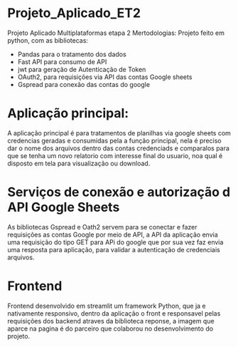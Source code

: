 # Projeto_Aplicado_ET2
Projeto Aplicado Multiplataformas etapa 2
Mertodologias:
Projeto feito em python, com as bibliotecas:
- Pandas para o tratamento dos dados
- Fast API para consumo de API
- jwt para geração de Autenticação de Token
- OAuth2, para requisições via API das contas Google sheets
- Gspread para conexão das contas do google

# Aplicação principal:
A aplicação principal é para tratamentos de planilhas via google sheets com credencias geradas e consumidas pela a função principal, nela é preciso dar o nome dos arquivos dentro das contas credenciads e comparalos para que se tenha um novo relatorio com interesse final do usuario, noa qual é disposto em tela para visualização ou download.

# Serviços de conexão e autorização d API Google Sheets
As bibliotecas Gspread e Oath2 servem para se conectar e fazer requisições as contas Google por meio de API, a API da aplicação envia uma requisição do tipo GET para APi do google que por sua vez faz envia uma resposta para aplicação, para validar a autenticação de credenciais arquivos.

# Frontend
Frontend desenvolvido em streamlit um framework Python, que ja e nativamente responsivo, dentro da aplicação o front e responsavel pelas requisições dos backend atraves da biblioteca reponse, a imagem que aparce na pagina é do parceiro que colaborou no desenvolvimento do projeto.